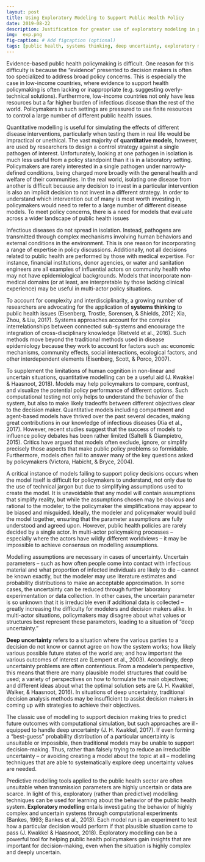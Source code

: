 ```yaml
---
layout: post
title: Using Exploratory Modeling to Support Public Health Policy
date: 2019-08-22
description: Justification for greater use of exploratory modeling in public health policymaking.
img:  exp.png 
fig-caption: # Add figcaption (optional)
tags: [public health, systems thinking, deep uncertainty, exploratory modeling]
---
```

Evidence-based public health policymaking is difficult. One reason for this difficulty is because the “evidence” presented to decision makers is often too specialized to address broad policy concerns. This is especially the case in low-income countries, where evidence to support health policymaking is often lacking or inappropriate (e.g. suggesting overly-technical solutions). Furthermore, low-income countries not only have less resources but a far higher burden of infectious disease than the rest of the world. Policymakers in such settings are pressured to use finite resources to control a large number of different public health issues.

Quantitative modelling is useful for simulating the effects of different disease interventions, particularly when testing them in real life would be impractical or unethical. The vast majority of **quantitative models**, however, are used by researchers to design a control strategy against a single pathogen of interest. Unfortunately, looking at one pathogen in isolation is much less useful from a policy standpoint than it is in a laboratory setting. Policymakers are rarely interested in a single pathogen under narrowly-defined conditions, being charged more broadly with the general health and welfare of their communities. In the real world, isolating one disease from another is difficult because any decision to invest in a particular intervention is also an implicit decision to not invest in a different strategy. In order to understand which intervention out of many is most worth investing in, policymakers would need to refer to a large number of different disease models. To meet policy concerns, there is a need for models that evaluate across a wider landscape of public health issues

Infectious diseases do not spread in isolation. Instead, pathogens are transmitted through complex mechanisms involving human behaviors and external conditions in the environment. This is one reason for incorporating a range of expertise in policy discussions. Additionally, not all decisions related to public health are performed by those with medical expertise. For instance, financial institutions, donor agencies, or water and sanitation engineers are all examples of influential actors on community health who may not have epidemiological backgrounds. Models that incorporate non-medical domains (or at least, are interpretable by those lacking clinical experience) may be useful in multi-actor policy situations.

To account for complexity and interdisciplinarity, a growing number of researchers are advocating for the application of **systems thinking** to public health issues (Eisenberg, Trostle, Sorensen, & Shields, 2012; Xia, Zhou, & Liu, 2017). Systems approaches account for the complex interrelationships between connected sub-systems and encourage the integration of cross-disciplinary knowledge (Rietveld et al., 2016). Such methods move beyond the traditional methods used in disease epidemiology because they work to account for factors such as: economic mechanisms, community effects, social interactions, ecological factors, and other interdependent elements (Eisenberg, Scott, & Porco, 2007).

To supplement the limitations of human cognition in non-linear and uncertain situations, quantitative modelling can be a useful aid (J. Kwakkel & Haasnoot, 2018). Models may help policymakers to compare, contrast, and visualize the potential policy performance of different options. Such computational testing not only helps to understand the behavior of the system, but also to make likely tradeoffs between different objectives clear to the decision maker. Quantitative models including compartment and agent-based models have thrived over the past several decades, making great contributions in our knowledge of infectious diseases (Xia et al., 2017). However, recent studies suggest that the success of models to influence policy debates has been rather limited (Saltelli & Giampietro, 2015). Critics have argued that models often exclude, ignore, or simplify precisely those aspects that make public policy problems so formidable. Furthermore, models often fail to answer many of the key questions asked by policymakers (Victora, Habicht, & Bryce, 2004).

A critical instance of models failing to support policy decisions occurs when the model itself is difficult for policymakers to understand, not only due to the use of technical jargon but due to simplifying assumptions used to create the model. It is unavoidable that any model will contain assumptions that simplify reality, but while the assumptions chosen may be obvious and rational to the modeler, to the policymaker the simplifications may appear to be biased and misguided. Ideally, the modeler and policymaker would build the model together, ensuring that the parameter assumptions are fully understood and agreed upon. However, public health policies are rarely decided by a single actor. In multi-actor policymaking processes – especially where the actors have wildly different worldviews – it may be impossible to achieve consensus on modelling assumptions.

Modelling assumptions are necessary in cases of uncertainty. Uncertain parameters – such as how often people come into contact with infectious material and what proportion of infected individuals are likely to die – cannot be known exactly, but the modeler may use literature estimates and probability distributions to make an acceptable approximation. In some cases, the uncertainty can be reduced through further laboratory experimentation or data collection. In other cases, the uncertain parameter is so unknown that it is irreducible even if additional data is collected – greatly increasing the difficulty for modelers and decision makers alike. In multi-actor situations, policymakers may disagree about what values or structures best represent these parameters, leading to a situation of “deep uncertainty.”

**Deep uncertainty** refers to a situation where the various parties to a decision do not know or cannot agree on how the system works; how likely various possible future states of the world are; and how important the various outcomes of interest are (Lempert et al., 2003). Accordingly, deep uncertainty problems are often contentious. From a  modeler’s perspective, this means that there are many plausible model structures that could be used; a variety of perspectives on how to formulate the main objectives; and different ideas about what the optimal solution sets are (J. H. Kwakkel, Walker, & Haasnoot, 2016). In situations of deep uncertainty, traditional decision analysis methods may be insufficient to assist decision makers in coming up with strategies to achieve their objectives.

The classic use of modelling to support decision making tries to predict future outcomes with computational simulation, but such approaches are ill-equipped to handle deep uncertainty (J. H. Kwakkel, 2017). If even forming a “best-guess” probability distribution of a particular uncertainty is unsuitable or impossible, then traditional models may be unable to support decision-making. Thus, rather than falsely trying to reduce an irreducible uncertainty – or avoiding creating a model about the topic at all – modelling techniques that are able to systematically explore deep uncertainty values are needed.

Predictive modelling tools applied to the public health sector are often unsuitable when transmission parameters are highly uncertain or data are scarce. In light of this, exploratory (rather than predictive) modelling techniques can be used for learning about the behavior of the public health system. **Exploratory modelling** entails investigating the behavior of highly complex and uncertain systems through computational experiments (Bankes, 1993; Bankes et al., 2013). Each model run is an experiment to test how a particular decision would perform if that plausible situation came to pass (J. Kwakkel & Haasnoot, 2018). Exploratory modelling can be a powerful tool for helping public health policymakers gain insights that are important for decision-making, even when the situation is highly complex and deeply uncertain.
